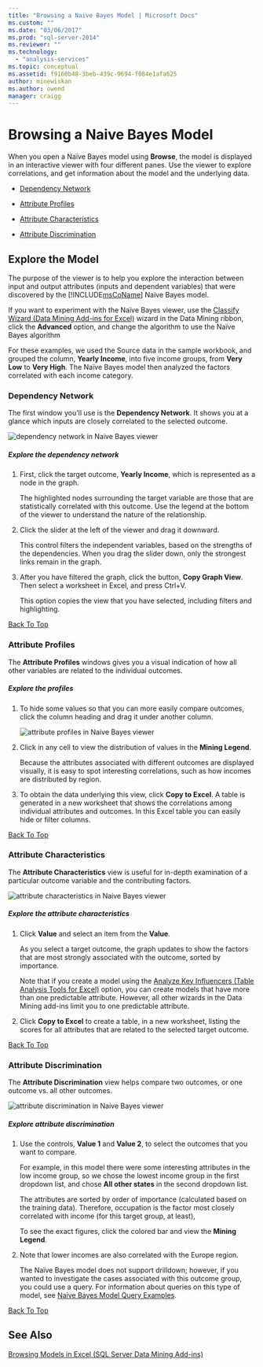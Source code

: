 ```yaml
---
title: "Browsing a Naive Bayes Model | Microsoft Docs"
ms.custom: ""
ms.date: "03/06/2017"
ms.prod: "sql-server-2014"
ms.reviewer: ""
ms.technology: 
  - "analysis-services"
ms.topic: conceptual
ms.assetid: f9160b48-3beb-439c-9694-f084e1afa625
author: minewiskan
ms.author: owend
manager: craigg
---
```

# Browsing a Naive Bayes Model
  When you open a Naïve Bayes model using **Browse**, the model is displayed in an interactive viewer with four different panes. Use the viewer to explore correlations, and get information about the model and the underlying data.  
  
-   [Dependency Network](#bkmk_DepNet)  
  
-   [Attribute Profiles](#bkmk_AttProf)  
  
-   [Attribute Characteristics](#bkmk_AttChar)  
  
-   [Attribute Discrimination](#bkmk_AttDisc)  
  
##  <a name="BKMK_Tabs"></a> Explore the Model  
 The purpose of the viewer is to help you explore the interaction between input and output attributes (inputs and dependent variables) that were discovered by the [!INCLUDE[msCoName](../includes/msconame-md.md)] Naive Bayes model.  
  
 If you want to experiment with the Naïve Bayes viewer, use the [Classify Wizard &#40;Data Mining Add-ins for Excel&#41;](classify-wizard-data-mining-add-ins-for-excel.md) wizard in the Data Mining ribbon, click the **Advanced** option, and change the algorithm to use the Naïve Bayes algorithm  
  
 For these examples, we used the Source data in the sample workbook, and grouped the column, **Yearly Income**, into five income groups, from **Very Low** to **Very High**. The Naïve Bayes model then analyzed the factors correlated with each income category.  
  
###  <a name="bkmk_DepNet"></a> Dependency Network  
 The first window you'll use is the **Dependency Network**. It shows you at a glance which inputs are closely correlated to the selected outcome.  
  
 ![dependency network in Naive Bayes viewer](media/dm13-nb.gif "dependency network in Naive Bayes viewer")  
  
##### Explore the dependency network  
  
1.  First, click the target outcome, **Yearly Income**, which is represented as a node in the graph.  
  
     The highlighted nodes surrounding the target variable are those that are statistically correlated with this outcome. Use the legend at the bottom of the viewer to understand the nature of the relationship.  
  
2.  Click the slider at the left of the viewer and drag it downward.  
  
     This control filters the independent variables, based on the strengths of the dependencies. When you drag the slider down, only the strongest links remain in the graph.  
  
3.  After you have filtered the graph, click the button, **Copy Graph View**. Then select a worksheet in Excel, and press Ctrl+V.  
  
     This option copies the view that you have selected, including filters and highlighting.  
  
 [Back To Top](#BKMK_Tabs)  
  
###  <a name="bkmk_AttProf"></a> Attribute Profiles  
 The **Attribute Profiles** windows gives you a visual indication of how all other variables are related to the individual outcomes.  
  
##### Explore the profiles  
  
1.  To hide some values so that you can more easily compare outcomes, click the column heading and drag it under another column.  
  
     ![attribute profiles in Naive Bayes viewer](media/dm13-nb-attprof.gif "attribute profiles in Naive Bayes viewer")  
  
2.  Click in any cell to view the distribution of values in the **Mining Legend**.  
  
     Because the attributes associated with different outcomes are displayed visually, it is easy to spot interesting correlations, such as how incomes are distributed by region.  
  
3.  To obtain the data underlying this view, click **Copy to Excel**. A table is generated in a new worksheet that shows the correlations among individual attributes and outcomes. In this Excel table you can easily hide or filter columns.  
  
 [Back To Top](#BKMK_Tabs)  
  
###  <a name="bkmk_AttChar"></a> Attribute Characteristics  
 The **Attribute Characteristics** view is useful for in-depth examination of a particular outcome variable and the contributing factors.  
  
 ![attribute characteristics in Naive Bayes viewer](media/dm13-nb-viewer.gif "attribute characteristics in Naive Bayes viewer")  
  
##### Explore the attribute characteristics  
  
1.  Click **Value** and select an item from the **Value**.  
  
     As you select a target outcome, the graph updates to show the factors that are most strongly associated with the outcome, sorted by importance.  
  
     Note that if you create a model using the [Analyze Key Influencers &#40;Table Analysis Tools for Excel&#41;](analyze-key-influencers-table-analysis-tools-for-excel.md) option, you can create models that have more than one predictable attribute. However, all other wizards in the Data Mining add-ins limit you to one predictable attribute.  
  
2.  Click **Copy to Excel** to create a table, in a new worksheet, listing the scores for all attributes that are related to the selected target outcome.  
  
 [Back To Top](#BKMK_Tabs)  
  
###  <a name="bkmk_AttDisc"></a> Attribute Discrimination  
 The **Attribute Discrimination** view helps compare two outcomes, or one outcome vs. all other outcomes.  
  
 ![attribute discrimination in Naive Bayes viewer](media/dm13-nb-attdisc.gif "attribute discrimination in Naive Bayes viewer")  
  
##### Explore attribute discrimination  
  
1.  Use the controls, **Value 1** and **Value 2**, to select the outcomes that you want to compare.  
  
     For example, in this model there were some interesting attributes in the low income group, so we chose the lowest income group in the first dropdown list, and chose **All other states** in the second dropdown list.  
  
     The attributes are sorted by order of importance (calculated based on the training data). Therefore, occupation is the factor most closely correlated with income (for this target group, at least),  
  
     To see the exact figures, click the colored bar and view the **Mining Legend**.  
  
2.  Note that lower incomes are also correlated with the Europe region.  
  
     The Naïve Bayes model does not support drilldown; however, if you wanted to investigate the cases associated with this outcome group, you could use a query. For information about queries on this type of model, see [Naive Bayes Model Query Examples](data-mining/naive-bayes-model-query-examples.md).  
  
 [Back To Top](#BKMK_Tabs)  
  
## See Also  
 [Browsing Models in Excel &#40;SQL Server Data Mining Add-ins&#41;](browsing-models-in-excel-sql-server-data-mining-add-ins.md)  
  
  
